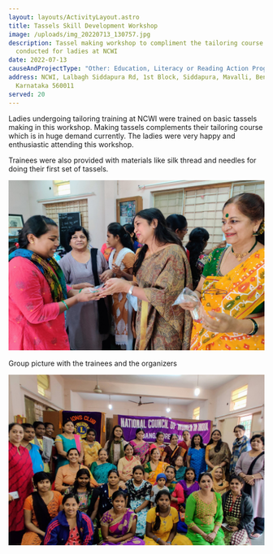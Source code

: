 ```yaml
---
layout: layouts/ActivityLayout.astro
title: Tassels Skill Development Workshop
image: /uploads/img_20220713_130757.jpg
description: Tassel making workshop to compliment the tailoring course was
  conducted for ladies at NCWI
date: 2022-07-13
causeAndProjectType: "Other: Education, Literacy or Reading Action Program"
address: NCWI, Lalbagh Siddapura Rd, 1st Block, Siddapura, Mavalli, Bengaluru,
  Karnataka 560011
served: 20
---
```

Ladies undergoing tailoring training at NCWI were trained on basic tassels making in this workshop. Making tassels complements their tailoring course which is in huge demand currently. The ladies were very happy and enthusiastic attending this workshop. 

Trainees were also provided with materials like silk thread and needles for doing their first set of tassels.

![Materials](/uploads/img_20220713_132344_2.jpg "Materials")

Group picture with the trainees and the organizers

![Trainees and organizers](/uploads/img_20220713_132949_2.jpg "Trainees and organizers group picture")